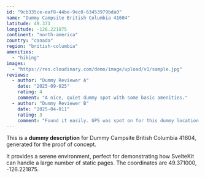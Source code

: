 ```yaml
---
id: "9cb335ce-eaf8-44be-9ec0-63453979bda0"
name: "Dummy Campsite British Columbia 41604"
latitude: 49.371
longitude: -126.221875
continent: "north-america"
country: "canada"
region: "british-columbia"
amenities:
  - "hiking"
images:
  - "https://res.cloudinary.com/demo/image/upload/v1/sample.jpg"
reviews:
  - author: "Dummy Reviewer A"
    date: "2025-09-025"
    rating: 4
    comment: "A nice, quiet dummy spot with some basic amenities."
  - author: "Dummy Reviewer B"
    date: "2025-04-011"
    rating: 3
    comment: "Found it easily. GPS was spot on for this dummy location."
---
```


This is a **dummy description** for Dummy Campsite British Columbia 41604, generated for the proof of concept.

It provides a serene environment, perfect for demonstrating how SvelteKit can handle a large number of static pages. The coordinates are 49.371000, -126.221875.
